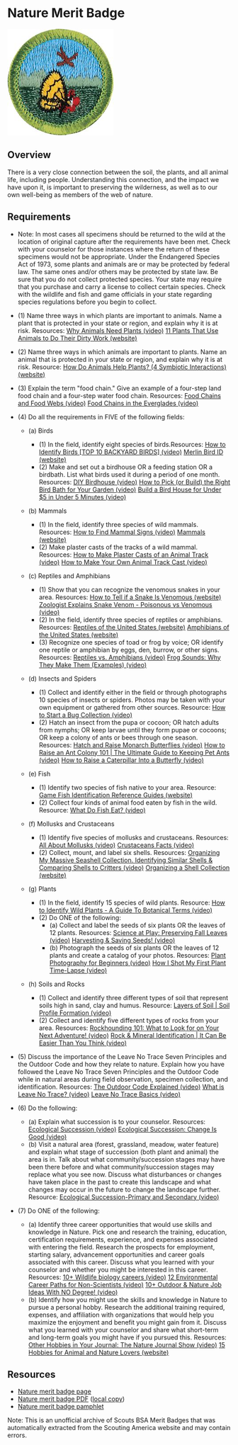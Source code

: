 

# Nature Merit Badge

![Nature Merit Badge](images/nature-merit-badge.jpg)

## Overview



There is a very close connection between the soil, the plants, and all animal life, including people. Understanding this connection, and the impact we have upon it, is important to preserving the wilderness, as well as to our own well-being as members of the web of nature.

## Requirements

* Note: In most cases all specimens should be returned to the wild at the location of original capture after the requirements have been met. Check with your counselor for those instances where the return of these specimens would not be appropriate. Under the Endangered Species Act of 1973, some plants and animals are or may be protected by federal law. The same ones and/or others may be protected by state law. Be sure that you do not collect protected species. Your state may require that you purchase and carry a license to collect certain species. Check with the wildlife and fish and game officials in your state regarding species regulations before you begin to collect.
* (1) Name three ways in which plants are important to animals. Name a plant that is protected in your state or region, and explain why it is at risk. Resources:  [Why Animals Need Plants (video)](https://www.pbs.org/video/why-animals-need-plants-y469zr)  [11 Plants That Use Animals to Do Their Dirty Work (website)](https://completegardening.com/11-plants-that-use-animals-to-do-their-dirty-work/)
* (2) Name three ways in which animals are important to plants. Name an animal that is protected in your state or region, and explain why it is at risk. Resource:  [How Do Animals Help Plants? (4 Symbiotic Interactions) (website)](https://nature-mentor.com/how-do-animals-help-plants/)
* (3) Explain the term "food chain." Give an example of a four-step land food chain and a four-step water food chain. Resources:  [Food Chains and Food Webs (video)](https://youtu.be/JCl_yDf0Qok?si=E9r3jI_7n8iYE1Rb)  [Food Chains in the Everglades (video)](https://youtu.be/5Z8rKhXUYAg?si=CG1gOoYQ6n9s86LY)
* (4) Do all the requirements in FIVE of the following fields:
    * (a) Birds
        * (1) In the field, identify eight species of birds.Resources: [How to Identify Birds [TOP 10 BACKYARD BIRDS] (video)](https://www.youtube.com/watch?v=HtBcOk8ICpA) [Merlin Bird ID (website)](https://merlin.allaboutbirds.org/)
        * (2) Make and set out a birdhouse OR a feeding station OR a birdbath. List what birds used it during a period of one month. Resources: [DIY Birdhouse (video)](https://www.youtube.com/watch?v=u4iAhnbWpz8) [How to Pick (or Build) the Right Bird Bath for Your Garden (video)](https://www.youtube.com/watch?v=yZl2N2XlHDA) [Build a Bird House for Under $5 in Under 5 Minutes (video)](https://www.youtube.com/watch?v=j0werPvrrPI)


    * (b) Mammals
        * (1) In the field, identify three species of wild mammals. Resources: [How to Find Mammal Signs (video)](https://www.youtube.com/watch?v=x8DfP0Nh7kA) [Mammals (website)](https://www.nwf.org/Educational-Resources/Wildlife-Guide/Mammals)
        * (2) Make plaster casts of the tracks of a wild mammal. Resources: [How to Make Plaster Casts of an Animal Track (video)](https://www.youtube.com/watch?v=Y4WTmgo4zeA) [How to Make Your Own Animal Track Cast (video)](https://www.youtube.com/watch?v=A_ksi4Ih_wU)


    * (c) Reptiles and Amphibians
        * (1) Show that you can recognize the venomous snakes in your area. Resources: [How to Tell if a Snake Is Venomous (website)](https://urbanjunglewildliferemoval.com/blog/how-to-tell-venomous-snake/) [Zoologist Explains Snake Venom - Poisonous vs Venomous (video)](https://youtu.be/KxXfWrI6bB4?si=6TMzt9gUfQdxCvWc)
        * (2) In the field, identify three species of reptiles or amphibians. Resources: [Reptiles of the United States (website)](https://www.inaturalist.org/places/united-states#taxon=26036) [Amphibians of the United States (website)](https://www.inaturalist.org/places/united-states#taxon=20978)
        * (3) Recognize one species of toad or frog by voice; OR identify one reptile or amphibian by eggs, den, burrow, or other signs. Resources: [Reptiles vs. Amphibians (video)](https://www.youtube.com/watch?v=6MsTbQi19SA) [Frog Sounds: Why They Make Them (Examples) (video)](https://youtu.be/74-vaZv54s8?si=7ClcX_Akwhjh0A_T)


    * (d) Insects and Spiders
        * (1) Collect and identify either in the field or through photographs 10 species of insects or spiders. Photos may be taken with your own equipment or gathered from other sources. Resource: [How to Start a Bug Collection (video)](https://youtu.be/_Ep2ronR_io?si=VWUcH8SZodx_njzz)
        * (2) Hatch an insect from the pupa or cocoon; OR hatch adults from nymphs; OR keep larvae until they form pupae or cocoons; OR keep a colony of ants or bees through one season. Resources: [Hatch and Raise Monarch Butterflies (video)](https://www.youtube.com/watch?v=XC_O2MN4iOk) [How to Raise an Ant Colony 101 | The Ultimate Guide to Keeping Pet Ants (video)](https://www.youtube.com/watch?v=o1421IyFKuU) [How to Raise a Caterpillar Into a Butterfly (video)](https://www.youtube.com/watch?v=G-nriWdyR5w)


    * (e) Fish
        * (1) Identify two species of fish native to your area. Resource: [Game Fish Identification Reference Guides (website)](https://igfa.org/game-fish-database/)
        * (2) Collect four kinds of animal food eaten by fish in the wild. Resource: [What Do Fish Eat? (video)](https://www.youtube.com/watch?v=LVTGIn4gnTw)


    * (f) Mollusks and Crustaceans
        * (1) Identify five species of mollusks and crustaceans. Resources: [All About Mollusks (video)](https://www.youtube.com/watch?v=G_GJH1t7VVM) [Crustaceans Facts (video)](https://youtu.be/nfTQUX-GMjc?si=uWRRlR9ez4Tc5ymm)
        * (2) Collect, mount, and label six shells. Resources: [Organizing My Massive Seashell Collection. Identifying Similar Shells & Comparing Shells to Critters (video)](https://youtu.be/MMkynhuI_1w?si=ZC4ur2DlM9Sl2IFw) [Organizing a Shell Collection (website)](https://conchologistsofamerica.org/organizing-a-shell-collection/)


    * (g) Plants
        * (1) In the field, identify 15 species of wild plants. Resource: [How to Identify Wild Plants - A Guide To Botanical Terms (video)](https://www.youtube.com/watch?v=5Aj82u2he6s)
        * (2) Do ONE of the following:
            * (a) Collect and label the seeds of six plants OR the leaves of 12 plants. Resources: [Science at Play: Preserving Fall Leaves (video)](https://www.youtube.com/watch?v=06nhKenT410) [Harvesting & Saving Seeds! (video)](https://www.youtube.com/watch?v=QqIoGe-m2OM)
            * (b) Photograph the seeds of six plants OR the leaves of 12 plants and create a catalog of your photos. Resources: [Plant Photography for Beginners (video)](https://youtu.be/ChxvvKV2Gx8?si=PXSE1d46dKsQqDmv) [How I Shot My First Plant Time-Lapse (video)](https://youtu.be/gqoAL4-XTNg?si=p-r1McCO7JyXONJH)




    * (h) Soils and Rocks
        * (1) Collect and identify three different types of soil that represent soils high in sand, clay and humus. Resource: [Layers of Soil | Soil Profile Formation (video)](https://www.youtube.com/watch?v=VTuL5Pa0gC0)
        * (2) Collect and identify five different types of rocks from your area. Resources: [Rockhounding 101: What to Look for on Your Next Adventure! (video)](https://youtu.be/yORP1Ba-K4Q?si=iR3Lo66iW-dmFjno) [Rock & Mineral Identification | It Can Be Easier Than You Think (video)](https://www.youtube.com/watch?v=mgld5jeYR04)




* (5) Discuss the importance of the Leave No Trace Seven Principles and the Outdoor Code and how they relate to nature. Explain how you have followed the Leave No Trace Seven Principles and the Outdoor Code while in natural areas during field observation,  specimen collection, and identification. Resources:  [The Outdoor Code Explained (video)](https://www.youtube.com/watch?v=XoOSgw6sOPA)  [What is Leave No Trace?  (video)](https://www.youtube.com/watch?v=Rpq01rO9ZR0)  [Leave No Trace Basics (video)](https://www.youtube.com/watch?v=p_Hy1I7AG4c)
* (6) Do the following:
    * (a) Explain what succession is to your counselor. Resources: [Ecological Succession (video)](https://www.youtube.com/watch?v=IrIvMt6HWlA) [Ecological Succession: Change Is Good (video)](https://www.youtube.com/watch?v=jZKIHe2LDP8)
    * (b) Visit a natural area (forest, grassland, meadow, water feature) and explain what stage of succession (both plant and animal) the area is in. Talk about what community/succession stages may have been there before and what community/succession stages may replace what you see now. Discuss what disturbances or changes have taken place in the past to create this landscape and what changes may occur in the future to change the landscape further. Resource: [Ecological Succession-Primary and Secondary (video)](https://youtu.be/8ceDE01iWLE?si=kzFlf4WEsd2ArppS)


* (7) Do ONE of the following:
    * (a) Identify three career opportunities that would use skills and knowledge in Nature. Pick one and research the training, education, certification requirements, experience, and expenses associated with entering the field. Research the prospects for employment, starting salary, advancement opportunities and career goals associated with this career. Discuss what you learned with your counselor and whether you might be interested in this career. Resources: [10+ Wildlife biology careers (video)](https://youtu.be/AK2Onqx-ctM?si=OS1LiXEGCczteH1X) [12 Environmental Career Paths for Non-Scientists (video)](https://youtu.be/GfpULQZL3tk?si=byWfIgDnVLy-xAPY) [10+ Outdoor & Nature Job Ideas With NO Degree! (video)](https://youtu.be/Q-3KseGxoOw?si=qn8G2GE_wnzwTI6B)
    * (b) Identify how you might use the skills and knowledge in Nature to pursue a personal hobby. Research the additional training required, expenses, and affiliation with organizations that would help you maximize the enjoyment and benefit you might gain from it. Discuss what you learned with your counselor and share what short-term and long-term goals you might have if you pursued this. Resources: [Other Hobbies in Your Journal: The Nature Journal Show (video)](https://www.youtube.com/watch?v=Pt1UqDNcaFg) [15 Hobbies for Animal and Nature Lovers (website)](https://wildlifeinformer.com/hobbies-for-animal-and-nature-lovers/)




## Resources

- [Nature merit badge page](https://www.scouting.org/merit-badges/nature/)
- [Nature merit badge PDF](https://filestore.scouting.org/filestore/Merit_Badge_ReqandRes/Pamphlets/Nature.pdf) ([local copy](files/nature-merit-badge.pdf))
- [Nature merit badge pamphlet](https://www.scoutshop.org/bsa-nature-merit-badge-pamphlet-boy-scouts-of-america-659868.html)

Note: This is an unofficial archive of Scouts BSA Merit Badges that was automatically extracted from the Scouting America website and may contain errors.